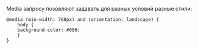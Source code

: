 
Media запросу позовляют задавать для разных условий разные стили: 

```
@media (min-width: 768px) and (orientation: landscape) {
	body {
	background-color: #000;
	} 
}
```